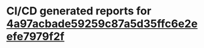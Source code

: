 # CI/CD generated reports for [4a97acbade59259c87a5d35ffc6e2eefe7979f2f](https://github.com/hydephp/develop/commit/4a97acbade59259c87a5d35ffc6e2eefe7979f2f)
